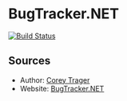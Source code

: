 BugTracker.NET
==============

[![Build Status](https://dev.azure.com/ivangrek/BugTracker.NET/_apis/build/status/ivangrek.BugTracker.NET?branchName=develop/asp)](https://dev.azure.com/ivangrek/BugTracker.NET/_build/latest?definitionId=1&branchName=develop/asp)

## Sources
* Author: [Corey Trager](https://ctrager.github.io)
* Website: [BugTracker.NET](https://ifdefined.com/bugtrackernet.html)
